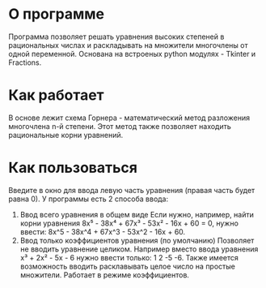 # О программе
Программа позволяет решать уравнения высоких степеней в рациональных числах и раскладывать на множители многочлены от одной переменной. Основана на встроеных python модулях - Tkinter и Fractions.

# Как работает
В основе лежит схема Горнера - математический метод разложения многочлена n-й степени. Этот метод также позволяет находить рациональные корни уравнений.

# Как пользоваться
Введите в окно для ввода левую часть уравнения (правая часть будет равна 0).
У программы есть 2 способа ввода:
1) Ввод всего уравнения в общем виде
Если нужно, например, найти корни уравнения 8x⁵ - 38x⁴ + 67x³ - 53x² - 16x + 60 = 0, нужно ввести: 8x^5 - 38x^4 + 67x^3 - 53x^2 - 16x + 60.
2) Ввод только коэффициентов уравнения (по умолчанию)
Позволяет не вводить уравнение целиком. Например вместо ввода уравнения x³ + 2x² - 5x - 6 нужно ввести только: 1 2 -5 -6.
Также имеется возможность вводить расклавывать целое число на простые множители. Работает в режиме коэффициентов.